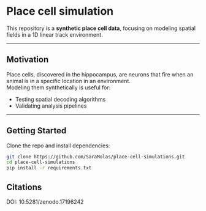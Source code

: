# Place cell simulation

This repository is a  **synthetic place cell data**, focusing on modeling spatial fields in a 1D linear track environment.  

---

## Motivation

Place cells, discovered in the hippocampus, are neurons that fire when an animal is in a specific location in an environment.  
Modeling them synthetically is useful for:
- Testing spatial decoding algorithms
- Validating analysis pipelines


---

## Getting Started

Clone the repo and install dependencies:

```bash
git clone https://github.com/SaraMolas/place-cell-simulations.git
cd place-cell-simulations
pip install -r requirements.txt
```

## Citations 

DOI: 10.5281/zenodo.17196242

